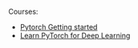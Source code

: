 Courses:

* [Pytorch Getting started](https://pytorch.org/tutorials/index.html)
* [Learn PyTorch for Deep Learning](https://github.com/mrdbourke/pytorch-deep-learning)
